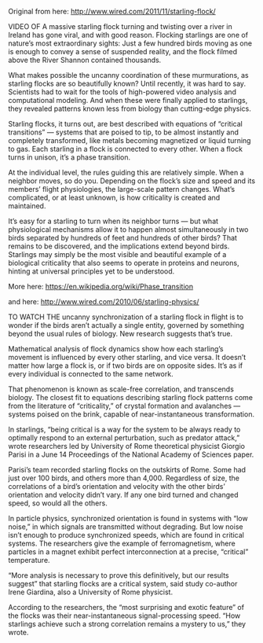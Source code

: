 Original from here:
http://www.wired.com/2011/11/starling-flock/

VIDEO OF A massive starling flock turning and twisting over a river in Ireland has gone viral, and with good reason. Flocking starlings are one of nature’s most extraordinary sights: Just a few hundred birds moving as one is enough to convey a sense of suspended reality, and the flock filmed above the River Shannon contained thousands.

What makes possible the uncanny coordination of these murmurations, as starling flocks are so beautifully known? Until recently, it was hard to say. Scientists had to wait for the tools of high-powered video analysis and computational modeling. And when these were finally applied to starlings, they revealed patterns known less from biology than cutting-edge physics.

Starling flocks, it turns out, are best described with equations of “critical transitions” — systems that are poised to tip, to be almost instantly and completely transformed, like metals becoming magnetized or liquid turning to gas. Each starling in a flock is connected to every other. When a flock turns in unison, it’s a phase transition.

At the individual level, the rules guiding this are relatively simple. When a neighbor moves, so do you. Depending on the flock’s size and speed and its members’ flight physiologies, the large-scale pattern changes. What’s complicated, or at least unknown, is how criticality is created and maintained.

It’s easy for a starling to turn when its neighbor turns — but what physiological mechanisms allow it to happen almost simultaneously in two birds separated by hundreds of feet and hundreds of other birds? That remains to be discovered, and the implications extend beyond birds. Starlings may simply be the most visible and beautiful example of a biological criticality that also seems to operate in proteins and neurons, hinting at universal principles yet to be understood.

More here:
https://en.wikipedia.org/wiki/Phase_transition

and here: http://www.wired.com/2010/06/starling-physics/

TO WATCH THE uncanny synchronization of a starling flock in flight is to wonder if the birds aren’t actually a single entity, governed by something beyond the usual rules of biology. New research suggests that’s true.

Mathematical analysis of flock dynamics show how each starling’s movement is influenced by every other starling, and vice versa. It doesn’t matter how large a flock is, or if two birds are on opposite sides. It’s as if every individual is connected to the same network.

That phenomenon is known as scale-free correlation, and transcends biology. The closest fit to equations describing starling flock patterns come from the literature of “criticality,” of crystal formation and avalanches — systems poised on the brink, capable of near-instantaneous transformation.

In starlings, “being critical is a way for the system to be always ready to optimally respond to an external perturbation, such as predator attack,” wrote researchers led by University of Rome theoretical physicist Giorgio Parisi in a June 14 Proceedings of the National Academy of Sciences paper.

Parisi’s team recorded starling flocks on the outskirts of Rome. Some had just over 100 birds, and others more than 4,000. Regardless of size, the correlations of a bird’s orientation and velocity with the other birds’ orientation and velocity didn’t vary. If any one bird turned and changed speed, so would all the others.

In particle physics, synchronized orientation is found in systems with “low noise,” in which signals are transmitted without degrading. But low noise isn’t enough to produce synchronized speeds, which are found in critical systems. The researchers give the example of ferromagnetism, where particles in a magnet exhibit perfect interconnection at a precise, “critical” temperature.

“More analysis is necessary to prove this definitively, but our results suggest” that starling flocks are a critical system, said study co-author Irene Giardina, also a University of Rome physicist.

According to the researchers, the “most surprising and exotic feature” of the flocks was their near-instantaneous signal-processing speed. “How starlings achieve such a strong correlation remains a mystery to us,” they wrote.
